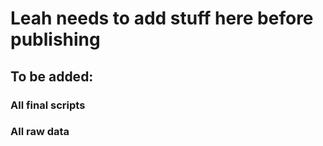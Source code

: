 # Leah needs to add stuff here before publishing
## To be added:
### All final scripts
### All raw data
